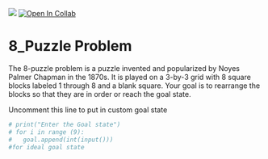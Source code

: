 <a href="https://www.python.org/downloads/release/python-383/"><img src="https://img.shields.io/badge/Python-v3.8-blue"></a>  [![Open In Collab](https://colab.research.google.com/assets/colab-badge.svg)](https://colab.research.google.com/github/christykmathew/8puzzle-Problem/blob/master/8puzzle_using_Astar.ipynb)
# 8_Puzzle Problem
The 8-puzzle problem is a puzzle invented and popularized by Noyes Palmer Chapman in the 1870s. It is played on a 3-by-3 grid with 8 square blocks labeled 1 through 8 and a blank square. Your goal is to rearrange the blocks so that they are in order or reach the goal state.


Uncomment this line to put in custom goal state
```python
# print("Enter the Goal state")
# for i in range (9):
#   goal.append(int(input()))
#for ideal goal state
```
